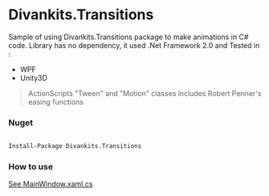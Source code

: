 # Divankits.Transitions
Sample of using Divankits.Transitions package to make animations in C# code. Library has no dependency, it used .Net Framework 2.0 and Tested in :
- WPF
- Unity3D 

> ActionScripts "Tween" and "Motion" classes includes Robert Penner's easing functions
 
### Nuget 

```bash

Install-Package Divankits.Transitions

```


### How to use

[See MainWindow.xaml.cs](https://github.com/Rmanaf/TransitionsSample/blob/master/TransitionsSample/MainWindow.xaml.cs)
